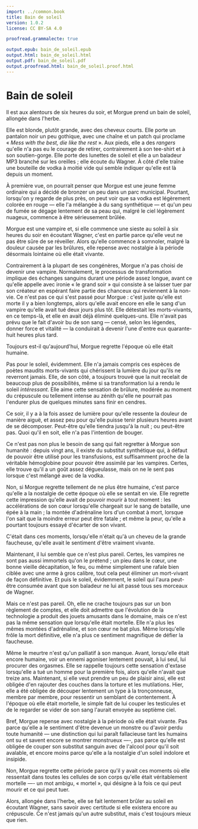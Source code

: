 ```yaml
---
import: ../common.book
title: Bain de soleil
version: 1.0.2
license: CC BY-SA 4.0

proofread.grammalecte: true

output.epub: bain_de_soleil.epub
output.html: bain_de_soleil.html
output.pdf: bain_de_soleil.pdf
output.proofread.html: bain_de_soleil.proof.html
---
```


Bain de soleil
==============

Il est aux alentours de six heures du soir, et Morgue prend un
bain de soleil, allongée dans l'herbe.

Elle est blonde, plutôt grande, avec des cheveux courts. Elle porte un
pantalon noir un peu gothique, avec une chaîne et un patch qui
proclame « *Mess with the best, die like the rest* ». Aux pieds, elle
a des *rangers* qu'elle n'a pas eu le courage de retirer,
contrairement à son tee-shirt et à son soutien-gorge. Elle porte des
lunettes de soleil et elle a un
baladeur MP3 branché sur les oreilles ; elle écoute du Wagner. À côté
d'elle traîne une bouteille de vodka à moitié vide qui semble indiquer
qu'elle est là  depuis un moment.

À première vue, on pourrait penser que Morgue est une jeune femme
ordinaire qui a décidé de bronzer un peu dans un parc
municipal. Pourtant, lorsqu'on y regarde de plus près, on peut voir
que sa vodka est légèrement colorée en rouge — elle l'a mélangée à du
sang synthétique — et qu'un peu de fumée se dégage lentement
de sa peau qui, malgré le ciel légèrement nuageux, commence à être
sérieusement brûlée. 

Morgue est une vampire et, si elle commence une sieste au soleil à six
heures du soir en écoutant Wagner, c'est en partie parce qu'elle veut
ne pas être sûre de se réveiller. Alors
qu'elle commence à somnoler, malgré la douleur causée par les brûlures,
elle repense avec nostalgie à la période désormais lointaine où elle
était vivante. 

Contrairement à la plupart de ses congénères, Morgue n'a pas choisi de
devenir une vampire. Normalement, le processus de transformation
implique des échanges sanguins durant une période assez longue, avant
ce qu'elle appelle avec ironie « le grand soir » qui consiste à
se laisser tuer par son créateur en espérant faire partie des chanceux
qui reviennent à la non-vie. Ce n'est pas ce qui s'est passé pour
Morgue : c'est juste qu'elle est morte il y a bien longtemps, alors
qu'elle avait encore en elle le sang d'un vampire qu'elle avait tué
deux jours plus tôt. Elle détestait les morts-vivants, en ce temps-là,
et elle en avait déjà éliminé quelques-uns. Elle n'avait pas prévu que
le fait d'avoir bu de son sang — censé, selon les légendes, donner
force et vitalité — la conduirait à devenir l'une d'entre eux
quarante-huit heures plus tard.

Toujours est-il qu'aujourd'hui, Morgue regrette l'époque où elle était
humaine.

Pas pour le soleil, évidemment. Elle n'a jamais compris ces espèces de
poètes maudits morts-vivants qui chérissent la lumière du jour qu'ils ne
reverront jamais. Elle, de son côté, a toujours trouvé que la nuit
recelait de beaucoup plus de possibilités, même si sa transformation
lui a rendu le soleil *intéressant*. Elle aime
cette sensation de brûlure, modérée au moment du crépuscule ou
tellement intense au zénith qu'elle ne pourrait pas l'endurer plus de
quelques minutes sans finir en cendres. 

Ce soir, il y a à la fois assez de lumière pour qu'elle ressente la
douleur de manière aiguë, et assez peu pour qu'elle puisse tenir
plusieurs heures avant de se décomposer.  Peut-être qu'elle tiendra
jusqu'à la nuit ; ou peut-être pas. Quoi qu'il en soit, elle n'a pas
l'intention de bouger.

Ce n'est pas non plus le besoin de sang qui fait regretter à Morgue
son humanité : depuis vingt ans, il existe du substitut synthétique
qui, à défaut de pouvoir être utilisé pour les transfusions, est
suffisamment proche de la véritable hémoglobine pour pouvoir être assimilé par
les vampires. Certes, elle trouve qu'il a un goût assez dégueulasse, mais
on ne le sent pas lorsque c'est mélangé avec de la vodka. 

Non, si Morgue regrette tellement de ne plus être humaine, c'est parce
qu'elle a la nostalgie de cette époque où elle se sentait en
vie. Elle regrette cette impression qu'elle avait de pouvoir mourir à
tout moment : les accélérations de son cœur lorsqu'elle chargeait sur le sang de
bataille, une épée à la main ; la montée d'adrénaline lors d'un combat
à mort, lorsque l'on sait que la moindre erreur peut être fatale ; et même la peur,
qu'elle a pourtant toujours essayé d'écarter de son vivant.

C'était dans ces moments, lorsqu'elle n'était qu'à un cheveu de la
grande faucheuse, qu'elle avait le sentiment d'être vraiment vivante. 

Maintenant, il lui semble que ce n'est plus pareil. Certes, les
vampires ne sont pas aussi immortels qu'on le prétend ; un pieu dans
le cœur, une bonne vieille décapitation, le feu, ou même simplement
une rafale bien ciblée avec une arme à gros calibre, tout cela peut
éliminer un mort-vivant de façon définitive. Et puis le soleil,
évidemment, le soleil qui l'aura peut-être consumée avant que son
baladeur ne lui ait passé tous ses morceaux de Wagner. 

Mais ce n'est pas pareil. Oh, elle ne crache toujours pas sur un bon
règlement de comptes, et elle doit admettre que l'évolution de la
technologie a produit des jouets amusants dans le domaine, mais ce
n'est pas la même sensation que lorsqu'elle était mortelle. Elle n'a
plus les mêmes montées d'adrénaline, et son cœur ne bat plus. Même
lorsqu'elle frôle la mort définitive, elle n'a plus ce sentiment
magnifique de défier la faucheuse. 

Même le meurtre n'est qu'un palliatif à son manque. Avant, lorsqu'elle
était encore humaine, voir un ennemi agoniser lentement pouvait, à lui
seul, lui procurer des orgasmes. Elle se rappelle toujours cette
sensation d'extase lorsqu'elle a tué un homme pour la première fois,
alors qu'elle n'avait que treize ans. Maintenant, si elle veut prendre un 
peu de plaisir ainsi, elle est obligée d'en rajouter des
couches dans la torture et les mutilations. Hier, elle a été obligée
de découper lentement un type à la tronçonneuse, membre par membre,
pour ressentir un semblant de contentement. À l'époque où elle était
mortelle, le simple fait de lui couper les testicules et de le
regarder se vider de son sang l'aurait envoyée au septième ciel.

Bref, Morgue repense avec nostalgie à la période où elle était
vivante. Pas parce qu'elle a le sentiment d'être devenue un monstre ou
d'avoir perdu toute humanité — une distinction qui lui paraît
fallacieuse tant les humains ont su et savent encore se montrer
monstrueux —-, pas parce qu'elle est obligée de couper son substitut
sanguin avec de l'alcool pour qu'il soit avalable, et encore
moins parce qu'elle a la nostalgie d'un soleil indolore et insipide.

Non, Morgue regrette cette période parce qu'il y avait ces moments où
elle ressentait dans toutes les cellules de son corps qu'elle était
véritablement mortelle —- un mot ambigu, « mortel », qui désigne à
la fois ce qui peut mourir et ce qui peut tuer. 

Alors, allongée dans l'herbe, elle se fait lentement brûler au soleil
en écoutant Wagner, sans savoir avec certitude si elle existera encore
au crépuscule. Ce n'est jamais qu'un autre substitut, mais c'est
toujours mieux que rien.
